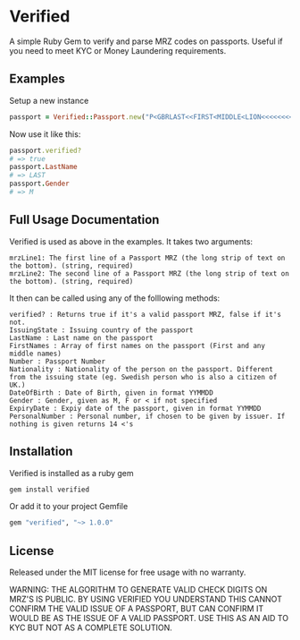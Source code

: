 # Verified
A simple Ruby Gem to verify and parse MRZ codes on passports. Useful if you need to meet KYC or Money Laundering requirements.

## Examples
Setup a new instance

```ruby
passport = Verified::Passport.new("P<GBRLAST<<FIRST<MIDDLE<LION<<<<<<<<<<<<<<<<", "1234567897GBR0001018M1001015<<<<<<<<<<<<<<00")
```

Now use it like this:

```ruby
passport.verified?
# => true
passport.LastName
# => LAST
passport.Gender
# => M
```

## Full Usage Documentation

Verified is used as above in the examples. It takes two arguments:

```
mrzLine1: The first line of a Passport MRZ (the long strip of text on the bottom). (string, required)
mrzLine2: The second line of a Passport MRZ (the long strip of text on the bottom). (string, required)
```

It then can be called using any of the folllowing methods:

```
verified? : Returns true if it's a valid passport MRZ, false if it's not.
IssuingState : Issuing country of the passport
LastName : Last name on the passport
FirstNames : Array of first names on the passport (First and any middle names)
Number : Passport Number
Nationality : Nationality of the person on the passport. Different from the issuing state (eg. Swedish person who is also a citizen of UK.)
DateOfBirth : Date of Birth, given in format YYMMDD
Gender : Gender, given as M, F or < if not specified
ExpiryDate : Expiy date of the passport, given in format YYMMDD
PersonalNumber : Personal number, if chosen to be given by issuer. If nothing is given returns 14 <'s
```
## Installation
Verified is installed as a ruby gem

```ruby
gem install verified
```

Or add it to your project Gemfile

```ruby
gem "verified", "~> 1.0.0"
```

## License
Released under the MIT license for free usage with no warranty.

WARNING: THE ALGORITHM TO GENERATE VALID CHECK DIGITS ON MRZ'S IS PUBLIC.
BY USING VERIFIED YOU UNDERSTAND THIS CANNOT CONFIRM THE VALID ISSUE OF A PASSPORT,
BUT CAN CONFIRM IT WOULD BE AS THE ISSUE OF A VALID PASSPORT. USE THIS AS AN AID TO
KYC BUT NOT AS A COMPLETE SOLUTION.